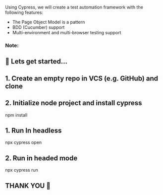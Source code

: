 
Using Cypress, we will create a test automation framework with the following features:

- The Page Object Model is a pattern
- BDD (Cucumber) support
- Multi-environment and multi-browser testing support

### Note: 

## 🚀 Lets get started...

## 1. Create an empty repo in VCS (e.g. GitHub) and clone
## 2. Initialize node project and install cypress

npm install

## 1. Run In headless

 npx cypress open

## 2. Run in headed mode
 
 npx cypress run

## THANK YOU 🙂
